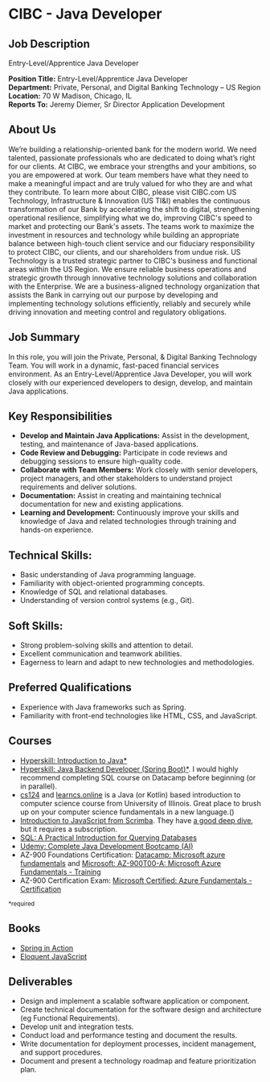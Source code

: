 # CIBC - Java Developer

## Job Description

Entry-Level/Apprentice Java Developer
  
**Position Title:** Entry-Level/Apprentice Java Developer  
**Department:** Private, Personal, and Digital Banking Technology – US Region  
**Location:** 70 W Madison, Chicago, IL  
**Reports To:** Jeremy Diemer, Sr Director Application Development  

## About Us

We’re building a relationship-oriented bank for the modern world. We need talented, passionate professionals who are dedicated to doing what’s right for our clients.
At CIBC, we embrace your strengths and your ambitions, so you are empowered at work. Our team members have what they need to make a meaningful impact and are truly valued for who they are and what they contribute.
To learn more about CIBC, please visit CIBC.com
US Technology, Infrastructure & Innovation (US TI&I) enables the continuous transformation of our Bank by accelerating the shift to digital, strengthening operational resilience, simplifying what we do, improving CIBC's speed to market and protecting our Bank's assets. The teams work to maximize the investment in resources and technology while building an appropriate balance between high-touch client service and our fiduciary responsibility to protect CIBC, our clients, and our shareholders from undue risk.
US Technology is a trusted strategic partner to CIBC's business and functional areas within the US Region. We ensure reliable business operations and strategic growth through innovative technology solutions and collaboration with the Enterprise. We are a business-aligned technology organization that assists the Bank in carrying out our purpose by developing and implementing technology solutions efficiently, reliably and securely while driving innovation and meeting control and regulatory obligations.

## Job Summary

In this role, you will join the Private, Personal, & Digital Banking Technology Team. You will work in a dynamic, fast-paced financial services environment.
As an Entry-Level/Apprentice Java Developer, you will work closely with our experienced developers to design, develop, and maintain Java applications.

## Key Responsibilities

- **Develop and Maintain Java Applications:** Assist in the development, testing, and maintenance of Java-based applications.
- **Code Review and Debugging:** Participate in code reviews and debugging sessions to ensure high-quality code.
- **Collaborate with Team Members:** Work closely with senior developers, project managers, and other stakeholders to understand project requirements and deliver solutions.
- **Documentation:** Assist in creating and maintaining technical documentation for new and existing applications.
- **Learning and Development:** Continuously improve your skills and knowledge of Java and related technologies through training and hands-on experience.

## Technical Skills:

- Basic understanding of Java programming language.
- Familiarity with object-oriented programming concepts.
- Knowledge of SQL and relational databases.
- Understanding of version control systems (e.g., Git).

## Soft Skills:

- Strong problem-solving skills and attention to detail.
- Excellent communication and teamwork abilities.
- Eagerness to learn and adapt to new technologies and methodologies.

## Preferred Qualifications

- Experience with Java frameworks such as Spring.
- Familiarity with front-end technologies like HTML, CSS, and JavaScript.

## Courses

- [Hyperskill: Introduction to Java*](https://hyperskill.org/courses/8)
- [Hyperskill: Java Backend Developer (Spring Boot)*](https://hyperskill.org/courses/12). I would highly recommend completing SQL course on Datacamp before beginning (or in parallel).
- [cs124](https://www.cs124.org/) and [learncs.online](https://www.learncs.online/) is a Java (or Kotlin) based introduction to computer science course from University of Illinois. Great place to brush up on your computer science fundamentals in a new language.()
- [Introduction to JavaScript from Scrimba](https://scrimba.com/learn-javascript-c0v). They have [a good deep dive](https://scrimba.com/javascript-deep-dive-c0a), but it requires a subscription.
- [SQL: A Practical Introduction for Querying Databases](https://www.coursera.org/programs/dpi-workforce-career-academy-me956/learn/sql-practical-introduction-for-querying-databases)
- [Udemy: Complete Java Development Bootcamp (AI)](https://www.udemy.com/course/the-complete-java-development-bootcamp/?couponCode=ST21MT121624)
- AZ-900 Foundations Certification: [Datacamp: Microsoft azure fundamentals](https://www.datacamp.com/users/sign_in?redirect=http%3A%2F%2Fapp.datacamp.com%2Flearn%2Fskill-tracks%2Fmicrosoft-azure-fundamentals-az-900&dc_referrer=https%3A%2F%2Fgithub.com%2FDPI-WE%2Flaunch-plans%2Fissues%2F34) and [Microsoft: AZ-900T00-A: Microsoft Azure Fundamentals - Training](https://learn.microsoft.com/en-us/training/courses/az-900t00#course-syllabus)
- AZ-900 Certification Exam: [Microsoft Certified: Azure Fundamentals - Certification](https://learn.microsoft.com/en-us/credentials/certifications/azure-fundamentals/?practice-assessment-type=certification#certification-take-the-exam)

<small>*required</small>

## Books

- [Spring in Action](https://www.manning.com/books/spring-in-action-sixth-edition)
- [Eloquent JavaScript](https://eloquentjavascript.net/)

## Deliverables

- Design and implement a scalable software application or component.
- Create technical documentation for the software design and architecture (eg Functional Requirements).
- Develop unit and integration tests.
- Conduct load and performance testing and document the results.
- Write documentation for deployment processes, incident management, and support procedures.
- Document and present a technology roadmap and feature prioritization plan.
